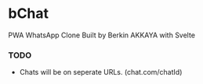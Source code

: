 # bChat

PWA WhatsApp Clone Built by Berkin AKKAYA with Svelte

### TODO

  -  Chats will be on seperate URLs. (chat.com/chatId)
